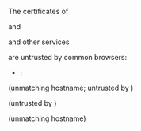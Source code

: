 <!--{% if has_cert_issues %}--><!--{% load md %}--><!--{% oneliner %}-->
The certificates of <!--{{ affected_components_short|first }}-->
<!--{% if affected_components_short|length == 2 %}-->
and <!--{{ affected_components_short|last }}-->
<!--{% elif affected_components_short|length > 2 %}-->
and <!--{{ affected_components_short|length|add:"-1"|safe }}--> other services
<!--{% endif %}-->
are untrusted by common browsers:
<!--{% endoneliner %}-->

<!--{% noemptylines %}-->
<!--{% for t in data %}-->
<!--{% if t.has_cert_issues %}-->
<!--{% oneliner %}-->
* <!--{{ t.hostname }}-->:<!--{{ t.port }}-->
<!--{% if t.certinfo.certificate_untrusted and not t.certinfo.certificate_matches_hostname %}-->
(unmatching hostname; untrusted by <!--{{ t.certinfo.certificate_untrusted|join:", " }}-->)
<!--{% elif t.certinfo.certificate_untrusted %}-->
(untrusted by <!--{{ t.certinfo.certificate_untrusted|join:", " }}-->)
<!--{% elif not t.certinfo.certificate_matches_hostname %}-->
(unmatching hostname)
<!--{% endif %}-->
<!--{% endoneliner %}-->
<!--{% endif %}-->
<!--{% endfor %}-->
<!--{% endnoemptylines %}-->
<!--{% endif %}-->
